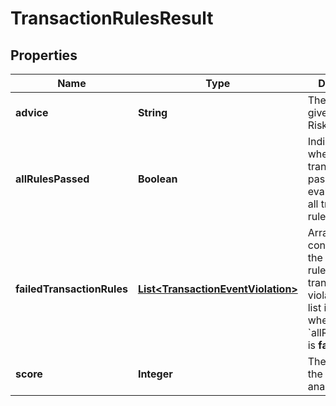 

# TransactionRulesResult


## Properties

| Name | Type | Description | Notes |
|------------ | ------------- | ------------- | -------------|
|**advice** | **String** | The advice given by the Risk analysis. |  [optional] |
|**allRulesPassed** | **Boolean** | Indicates whether the transaction passed the evaluation for all transaction rules. |  [optional] |
|**failedTransactionRules** | [**List&lt;TransactionEventViolation&gt;**](TransactionEventViolation.md) | Array containing all the transaction rules that the transaction violated. This list is only sent when &#x60;allRulesPassed&#x60; is **false**. |  [optional] |
|**score** | **Integer** | The score of the Risk analysis. |  [optional] |



